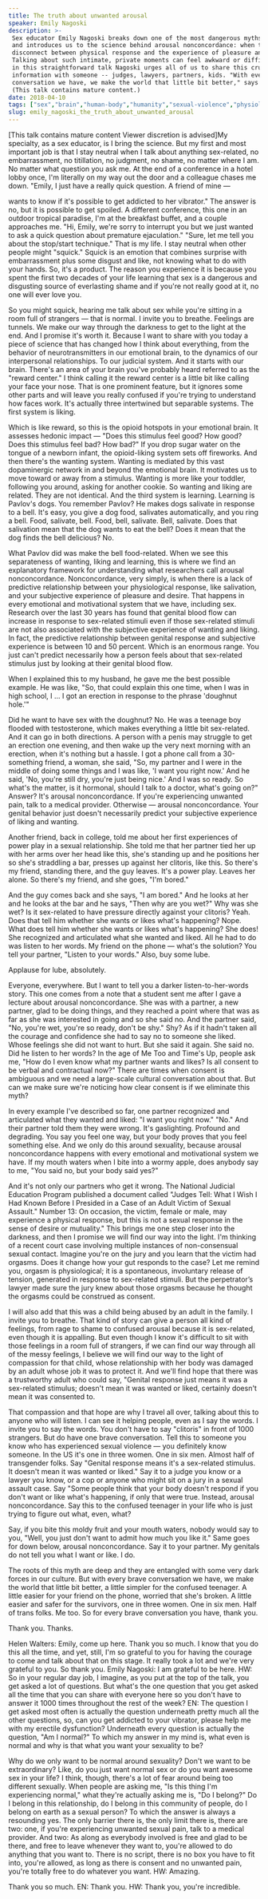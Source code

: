 ```yaml
---
title: The truth about unwanted arousal
speaker: Emily Nagoski
description: >-
 Sex educator Emily Nagoski breaks down one of the most dangerous myths about sex
 and introduces us to the science behind arousal nonconcordance: when there's a
 disconnect between physical response and the experience of pleasure and desire.
 Talking about such intimate, private moments can feel awkward or difficult, yet
 in this straightforward talk Nagoski urges all of us to share this crucial
 information with someone -- judges, lawyers, partners, kids. "With every brave
 conversation we have, we make the world that little bit better," says Nagoski.
 (This talk contains mature content.)
date: 2018-04-10
tags: ["sex","brain","human-body","humanity","sexual-violence","physiology","social-change","society","science"]
slug: emily_nagoski_the_truth_about_unwanted_arousal
---
```


[This talk contains mature content Viewer discretion is advised]My specialty, as a sex
educator, is I bring the science. But my first and most important job is that I stay
neutral when I talk about anything sex-related, no embarrassment, no titillation, no
judgment, no shame, no matter where I am. No matter what question you ask me. At the end
of a conference in a hotel lobby once, I'm literally on my way out the door and a
colleague chases me down. "Emily, I just have a really quick question. A friend of mine
—

wants to know if it's possible to get addicted to her vibrator." The answer is no, but it
is possible to get spoiled. A different conference, this one in an outdoor tropical
paradise, I'm at the breakfast buffet, and a couple approaches me. "Hi, Emily, we're sorry
to interrupt you but we just wanted to ask a quick question about premature ejaculation."
"Sure, let me tell you about the stop/start technique." That is my life. I stay neutral
when other people might "squick." Squick is an emotion that combines surprise with
embarrassment plus some disgust and like, not knowing what to do with your hands. So, it's
a product. The reason you experience it is because you spent the first two decades of your
life learning that sex is a dangerous and disgusting source of everlasting shame and if
you're not really good at it, no one will ever love you.

So you might squick, hearing me talk about sex while you're sitting in a room full of
strangers — that is normal. I invite you to breathe. Feelings are tunnels. We make our way
through the darkness to get to the light at the end. And I promise it's worth it. Because
I want to share with you today a piece of science that has changed how I think about
everything, from the behavior of neurotransmitters in our emotional brain, to the dynamics
of our interpersonal relationships. To our judicial system. And it starts with our
brain. There's an area of your brain you've probably heard referred to as the "reward
center." I think calling it the reward center is a little bit like calling your face your
nose. That is one prominent feature, but it ignores some other parts and will leave you
really confused if you're trying to understand how faces work. It's actually three
intertwined but separable systems. The first system is liking.

Which is like reward, so this is the opioid hotspots in your emotional brain. It assesses
hedonic impact — "Does this stimulus feel good? How good? Does this stimulus feel bad? How
bad?" If you drop sugar water on the tongue of a newborn infant, the opioid-liking system
sets off fireworks. And then there's the wanting system. Wanting is mediated by this vast
dopaminergic network in and beyond the emotional brain. It motivates us to move toward or
away from a stimulus. Wanting is more like your toddler, following you around, asking for
another cookie. So wanting and liking are related. They are not identical. And the third
system is learning. Learning is Pavlov's dogs. You remember Pavlov? He makes dogs salivate
in response to a bell. It's easy, you give a dog food, salivates automatically, and you
ring a bell. Food, salivate, bell. Food, bell, salivate. Bell, salivate. Does that
salivation mean that the dog wants to eat the bell? Does it mean that the dog finds the
bell delicious? No.

What Pavlov did was make the bell food-related. When we see this separateness of wanting,
liking and learning, this is where we find an explanatory framework for understanding what
researchers call arousal nonconcordance. Nonconcordance, very simply, is when there is a
lack of predictive relationship between your physiological response, like salivation, and
your subjective experience of pleasure and desire. That happens in every emotional and
motivational system that we have, including sex. Research over the last 30 years has found
that genital blood flow can increase in response to sex-related stimuli even if those
sex-related stimuli are not also associated with the subjective experience of wanting and
liking. In fact, the predictive relationship between genital response and subjective
experience is between 10 and 50 percent. Which is an enormous range. You just can't
predict necessarily how a person feels about that sex-related stimulus just by looking at
their genital blood flow.

When I explained this to my husband, he gave me the best possible example. He was like,
"So, that could explain this one time, when I was in high school, I ... I got an erection
in response to the phrase 'doughnut hole.'"

Did he want to have sex with the doughnut? No. He was a teenage boy flooded with
testosterone, which makes everything a little bit sex-related. And it can go in both
directions. A person with a penis may struggle to get an erection one evening, and then
wake up the very next morning with an erection, when it's nothing but a hassle. I got a
phone call from a 30-something friend, a woman, she said, "So, my partner and I were in
the middle of doing some things and I was like, 'I want you right now.' And he said, 'No,
you're still dry, you're just being nice.' And I was so ready. So what's the matter, is it
hormonal, should I talk to a doctor, what's going on?" Answer? It's arousal
nonconcordance. If you're experiencing unwanted pain, talk to a medical provider.
Otherwise — arousal nonconcordance. Your genital behavior just doesn't necessarily predict
your subjective experience of liking and wanting.

Another friend, back in college, told me about her first experiences of power play in a
sexual relationship. She told me that her partner tied her up with her arms over her head
like this, she's standing up and he positions her so she's straddling a bar, presses up
against her clitoris, like this. So there's my friend, standing there, and the guy leaves.
It's a power play. Leaves her alone. So there's my friend, and she goes, "I'm
bored."

And the guy comes back and she says, "I am bored." And he looks at her and he looks at the
bar and he says, "Then why are you wet?" Why was she wet? Is it sex-related to have
pressure directly against your clitoris? Yeah. Does that tell him whether she wants or
likes what's happening? Nope. What does tell him whether she wants or likes what's
happening? She does! She recognized and articulated what she wanted and liked. All he had
to do was listen to her words. My friend on the phone — what's the solution? You tell your
partner, "Listen to your words." Also, buy some lube.

Applause for lube, absolutely.

Everyone, everywhere. But I want to tell you a darker listen-to-her-words story. This one
comes from a note that a student sent me after I gave a lecture about arousal
nonconcordance. She was with a partner, a new partner, glad to be doing things, and they
reached a point where that was as far as she was interested in going and so she said no.
And the partner said, "No, you're wet, you're so ready, don't be shy." Shy? As if it
hadn't taken all the courage and confidence she had to say no to someone she liked. Whose
feelings she did not want to hurt. But she said it again. She said no. Did he listen to
her words? In the age of Me Too and Time's Up, people ask me, "How do I even know what my
partner wants and likes? Is all consent to be verbal and contractual now?" There are times
when consent is ambiguous and we need a large-scale cultural conversation about that. But
can we make sure we're noticing how clear consent is if we eliminate this
myth?

In every example I've described so far, one partner recognized and articulated what they
wanted and liked: "I want you right now." "No." And their partner told them they were
wrong. It's gaslighting. Profound and degrading. You say you feel one way, but your body
proves that you feel something else. And we only do this around sexuality, because arousal
nonconcordance happens with every emotional and motivational system we have. If my mouth
waters when I bite into a wormy apple, does anybody say to me, "You said no, but your body
said yes?"

And it's not only our partners who get it wrong. The National Judicial Education Program
published a document called "Judges Tell: What I Wish I Had Known Before I Presided in a
Case of an Adult Victim of Sexual Assault." Number 13: On occasion, the victim, female or
male, may experience a physical response, but this is not a sexual response in the sense
of desire or mutuality." This brings me one step closer into the darkness, and then I
promise we will find our way into the light. I'm thinking of a recent court case involving
multiple instances of non-consensual sexual contact. Imagine you're on the jury and you
learn that the victim had orgasms. Does it change how your gut responds to the case? Let
me remind you, orgasm is physiological; it is a spontaneous, involuntary release of
tension, generated in response to sex-related stimuli. But the perpetrator’s lawyer made
sure the jury knew about those orgasms because he thought the orgasms could be construed
as consent.

I will also add that this was a child being abused by an adult in the family. I invite you
to breathe. That kind of story can give a person all kind of feelings, from rage to shame
to confused arousal because it is sex-related, even though it is appalling. But even
though I know it's difficult to sit with those feelings in a room full of strangers, if we
can find our way through all of the messy feelings, I believe we will find our way to the
light of compassion for that child, whose relationship with her body was damaged by an
adult whose job it was to protect it. And we'll find hope that there was a trustworthy
adult who could say, "Genital response just means it was a sex-related stimulus; doesn't
mean it was wanted or liked, certainly doesn't mean it was consented to.

That compassion and that hope are why I travel all over, talking about this to anyone who
will listen. I can see it helping people, even as I say the words. I invite you to say the
words. You don't have to say "clitoris" in front of 1000 strangers. But do have one brave
conversation. Tell this to someone you know who has experienced sexual violence — you
definitely know someone. In the US it's one in three women. One in six men. Almost half of
transgender folks. Say "Genital response means it's a sex-related stimulus. It doesn't
mean it was wanted or liked." Say it to a judge you know or a lawyer you know, or a cop or
anyone who might sit on a jury in a sexual assault case. Say "Some people think that your
body doesn't respond if you don't want or like what's happening, if only that were true.
Instead, arousal nonconcordance. Say this to the confused teenager in your life who is
just trying to figure out what, even, what?

Say, if you bite this moldy fruit and your mouth waters, nobody would say to you, "Well,
you just don't want to admit how much you like it." Same goes for down below, arousal
nonconcordance. Say it to your partner. My genitals do not tell you what I want or like. I
do.

The roots of this myth are deep and they are entangled with some very dark forces in our
culture. But with every brave conversation we have, we make the world that little bit
better, a little simpler for the confused teenager. A little easier for your friend on the
phone, worried that she's broken. A little easier and safer for the survivors, one in
three women. One in six men. Half of trans folks. Me too. So for every brave conversation
you have, thank you.

Thank you. Thanks.

Helen Walters: Emily, come up here. Thank you so much. I know that you do this all the
time, and yet, still, I'm so grateful to you for having the courage to come and talk about
that on this stage. It really took a lot and we're very grateful to you. So thank
you. Emily Nagoski: I am grateful to be here. HW: So in your regular day job, I imagine, as
you put at the top of the talk, you get asked a lot of questions. But what's the one
question that you get asked all the time that you can share with everyone here so you
don't have to answer it 1000 times throughout the rest of the week? EN: The question I get
asked most often is actually the question underneath pretty much all the other questions,
so, can you get addicted to your vibrator, please help me with my erectile dysfunction?
Underneath every question is actually the question, "Am I normal?" To which my answer in
my mind is, what even is normal and why is that what you want your sexuality to
be?

Why do we only want to be normal around sexuality? Don't we want to be extraordinary?
Like, do you just want normal sex or do you want awesome sex in your life? I think,
though, there's a lot of fear around being too different sexually. When people are asking
me, "Is this thing I'm experiencing normal," what they're actually asking me is, "Do I
belong?" Do I belong in this relationship, do I belong in this community of people, do I
belong on earth as a sexual person? To which the answer is always a resounding yes. The
only barrier there is, the only limit there is, there are two: one, if you're experiencing
unwanted sexual pain, talk to a medical provider. And two: As along as everybody involved
is free and glad to be there, and free to leave whenever they want to, you're allowed to
do anything that you want to. There is no script, there is no box you have to fit into,
you're allowed, as long as there is consent and no unwanted pain, you're totally free to
do whatever you want. HW: Amazing.

Thank you so much. EN: Thank you. HW: Thank you, you're incredible.

<!--
ad_duration=3.33
comment_count=44
event="TED2018"
external_start_time=0
has_talk_citation=1
intro_duration=11.82
is_subtitle_required="False"
is_talk_featured="True"
language="en"
language_swap="False"
native_language="en"
number_of_related_talks=6
number_of_speakers=1
number_of_subtitled_videos=17
number_of_tags=9
number_of_talk_download_languages=17
number_of_talk_more_resources=1
number_of_talk_recommendations=0
number_of_talks_take_actions=0
post_ad_duration=0.83
published_timestamp="2018-05-11 14:56:09"
recording_date="2018-04-10"
speaker_description="Sex educator"
speaker_is_published=1
speaker_name="Emily Nagoski"
talk_name="The truth about unwanted arousal"
talks_tags=["sex","brain","human-body","humanity","sexual-violence","physiology","social-change","society","science"]
talks_take_action=[]
url_audio="https://download.ted.com/talks/EmilyNagoski_2018.mp3?apikey=acme-roadrunner"
url_photo_speaker="https://pe.tedcdn.com/images/ted/3e1a36929d45d54b70603575675ca2380614bb2b_254x191.jpg"
url_photo_talk="https://s3.amazonaws.com/talkstar-photos/uploads/ac0dd744-5463-4b7e-9704-2eea112d440f/EmilyNagoski_2018-embed.jpg"
url_webpage="https://www.ted.com/talks/emily_nagoski_the_truth_about_unwanted_arousal"
video_type_name="TED Stage Talk"
-->